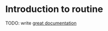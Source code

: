 # Introduction to routine

TODO: write [great documentation](http://jacobian.org/writing/what-to-write/)
